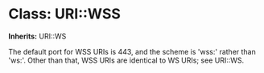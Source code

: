 # Class: URI::WSS
**Inherits:** URI::WS
    

The default port for WSS URIs is 443, and the scheme is 'wss:' rather than
'ws:'. Other than that, WSS URIs are identical to WS URIs; see URI::WS.



